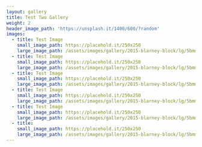 ```yaml
---
layout: gallery
title: Test Two Gallery
weight: 2
header_image_path: 'https://unsplash.it/1400/600/?random' 
images:
  - title: Test Image
    small_image_path: https://placehold.it/250x250
    large_image_path: /assets/images/gallery/2015-blarney-block/lg/5bmmo-3343.jpg
  - title: Test Image
    small_image_path: https://placehold.it/250x250
    large_image_path: /assets/images/gallery/2015-blarney-block/lg/5bmmo-3343.jpg
  - title: Test Image
    small_image_path: https://placehold.it/250x250
    large_image_path: /assets/images/gallery/2015-blarney-block/lg/5bmmo-3343.jpg
  - title: Test Image
    small_image_path: https://placehold.it/250x250
    large_image_path: /assets/images/gallery/2015-blarney-block/lg/5bmmo-3343.jpg
  - title: Test Image
    small_image_path: https://placehold.it/250x250
    large_image_path: /assets/images/gallery/2015-blarney-block/lg/5bmmo-3343.jpg
  - title:
    small_image_path: https://placehold.it/250x250
    large_image_path: /assets/images/gallery/2015-blarney-block/lg/5bmmo-3343.jpg
---
```

